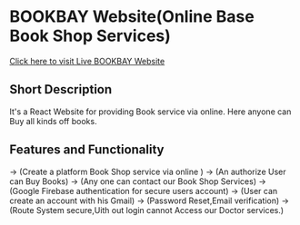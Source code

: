 # BOOKBAY Website(Online Base Book Shop Services)

[Click here to visit Live BOOKBAY Website]()
## Short Description
It's a React Website for providing Book service via online.
Here anyone can Buy all kinds off books.
## Features and Functionality
  -> (Create a platform Book Shop service via online )
  -> (An authorize User can Buy Books)
  -> (Any one can contact our Book Shop Services)
  -> (Google Firebase authentication for secure users account)
  -> (User can create an account with his Gmail)
  -> (Password Reset,Email verification)
  -> (Route System secure,Uith out login cannot Access our Doctor services.)
  

